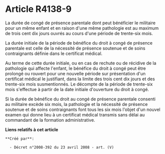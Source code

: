 # Article R4138-9

La durée de congé de présence parentale dont peut bénéficier le militaire pour un même enfant et en raison d'une même
pathologie est au maximum de trois cent dix jours ouvrés au cours d'une période de trente-six mois.

La durée initiale de la période de bénéfice du droit à congé de présence parentale est celle de la nécessité de présence
soutenue et de soins contraignants définie dans le certificat médical.

Au terme de cette durée initiale, ou en cas de rechute ou de récidive de la pathologie qui affecte l'enfant, le bénéfice du
droit à congé peut être prolongé ou rouvert pour une nouvelle période sur présentation d'un certificat médical le justifiant,
dans la limite des trois cent dix jours et des trente-six mois susmentionnés. Le décompte de la période de trente-six mois
s'effectue à partir de la date initiale d'ouverture du droit à congé.

Si la durée de bénéfice du droit au congé de présence parentale consenti au militaire excède six mois, la pathologie et la
nécessité de présence soutenue et de soins contraignants font tous les six mois l'objet d'un nouvel examen qui donne lieu à
un certificat médical transmis sans délai au commandant de la formation administrative.

**Liens relatifs à cet article**

	**Créé par**:

	  - Décret n°2008-392 du 23 avril 2008 - art. (V)
